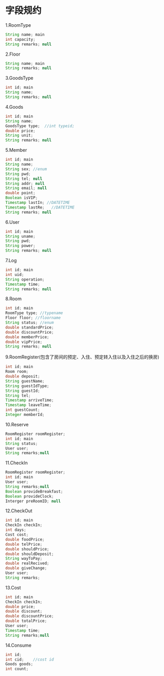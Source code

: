 # 字段规约

1.RoomType

```java
String name; main
int capacity;
String remarks; null
```

2.Floor

```java
String name; main
String remarks; null
```

3.GoodsType

```java
int id; main
String name;
String remarks;	null
```

4.Goods

```java
int id; main
String name;
GoodsType type;  //int typeid;
double price;
String unit;
String remarks; null
```

5.Member

```java
int id; main
String name;
String sex; //enum 
String pwd;
String tel; null
String addr; null
String email; null
double point; 
Boolean isVIP;
Timestamp lastIn; //DATETIME
Timestamp lastRe;	//DATETIME
String remarks; null
```

6.User

```java
int id; main
String uname;
String pwd;
String power;
String remarks; null
```

7.Log

```java
int id; main
int uid;
String operation;
Timestamp time;
String remarks; null
```

8.Room

```java
int id; main
RoomType type; //typename
Floor floor; //floorname
String status; //enum
double standardPrice; 
double discountPrice;
double memberPrice;
double vipPrice;
String remarks; null
```

9.RoomRegister(包含了房间的预定、入住、预定转入住以及入住之后的换房)

```java
int id; main
Room room;
double deposit;
String guestName;
String guestIdType;
String guestId;
String tel;
Timestamp arriveTime;
Timestamp leaveTime;
int guestCount;
Integer memberId;
```

10.Reserve

```java
RoomRegister roomRegister;
int id; main
String status;
User user;
String remarks;null
```

11.CheckIn

```java
RoomRegister roomRegister;
int id; main
User user;
String remarks;null
Boolean provideBreakfast;
Boolean provideClock;
Interger preRoomID; null
```

12.CheckOut

```java
int id;	main
CheckIn checkIn;
int days;
Cost cost;
double foodPrice;
double telPrice;
double shouldPrice;
double shouldDeposit;
String wayToPay;
double realRecived;
double giveChange;
User user;
String remarks;
```

13.Cost

```java
int id; main
CheckIn checkIn;
double price;
double discount;
double discountPrice;
double totalPrice;
User user;
Timestamp time;
String remarks;null
```

14.Consume 

```java
int id;
int cid;	//cost id
Goods goods;
int count;
```

